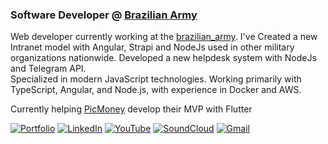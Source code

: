 ### Software Developer @ [Brazilian Army](https://www.eb.mil.br)

Web developer currently working at the [brazilian_army](https://www.eb.mil.br). I've Created a new Intranet model with Angular, Strapi and NodeJs used in other military organizations nationwide. Developed a new helpdesk system with NodeJs and Telegram API.  
Specialized in modern JavaScript technologies. Working primarily with TypeScript, Angular, and Node.js, with experience in Docker and AWS.

Currently helping [PicMoney](https://www.picmoney.shop/) develop their MVP with Flutter

[![Portfolio](https://img.shields.io/badge/Portfolio-000000?style=for-the-badge&logo=google-chrome&logoColor=white)](https://nickmiyasato.com.br)
[![LinkedIn](https://img.shields.io/badge/LinkedIn-0077B5?style=for-the-badge&logo=linkedin&logoColor=white)](https://www.linkedin.com/in/nixoletas/)
[![YouTube](https://img.shields.io/badge/YouTube-FF0000?style=for-the-badge&logo=youtube&logoColor=white)](https://www.youtube.com/@nixoletas)
[![SoundCloud](https://img.shields.io/badge/SoundCloud-FF3300?style=for-the-badge&logo=soundcloud&logoColor=white)](https://soundcloud.com/nixoletas)
[![Gmail](https://img.shields.io/badge/Gmail-D14836?style=for-the-badge&logo=gmail&logoColor=white)](mailto:nick.miyasato.dev@gmail.com)
